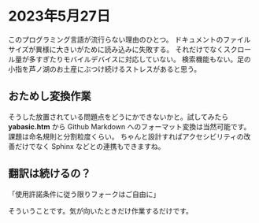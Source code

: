# 2023年5月27日

このプログラミング言語が流行らない理由のひとつ。
ドキュメントのファイルサイズが異様に大きいがために読み込みに失敗する。
それだけでなくスクロール量が多すぎたりモバイルデバイスに対応していない。
検索機能もない。足の小指を芦ノ湖のお土産にぶつけ続けるストレスがあると思う。

## おためし変換作業
そうした放置されている問題点をどうにかできないかと。試してみたら
**yabasic.htm** から Github Markdown へのフォーマット変換は当然可能です。
課題は命名規則と分割粒度くらい。
ちゃんと設計すればアクセシビリティの改善だけでなく Sphinx などとの連携もできますね。

## 翻訳は続けるの？

「使用許諾条件に従う限りフォークはご自由に」

そういうことです。気が向いたときだけ作業するだけです。
